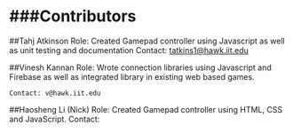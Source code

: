 ###Contributors
===============
##Tahj Atkinson 
	Role: Created Gamepad controller using Javascript as well as unit testing and documentation
	Contact: tatkins1@hawk.iit.edu

##Vinesh Kannan 
	Role: Wrote connection libraries using Javascript and Firebase as well as integrated library in existing web based games.

	Contact: v@hawk.iit.edu

##Haosheng Li (Nick)
	Role: Created Gamepad controller using HTML, CSS and JavaScript. 
	Contact: 

